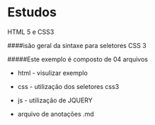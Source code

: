 Estudos
=======

HTML 5 e CSS3


####isão geral da sintaxe para seletores CSS 3

#####Este exemplo é composto de 04 arquivos

- html - visulizar exemplo</li>

- css - utilização dos seletores css3</li>

- js - utilização de JQUERY</li>

- arquivo de anotações .md</li>
